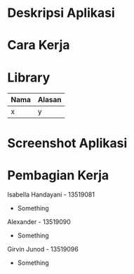 # Deskripsi Aplikasi

# Cara Kerja

# Library 
| Nama     | Alasan |
| ----------- | ----------- |
| x| y|

# Screenshot Aplikasi

# Pembagian Kerja
Isabella Handayani - 13519081
- Something

Alexander - 13519090
- Something

Girvin Junod - 13519096
- Something
